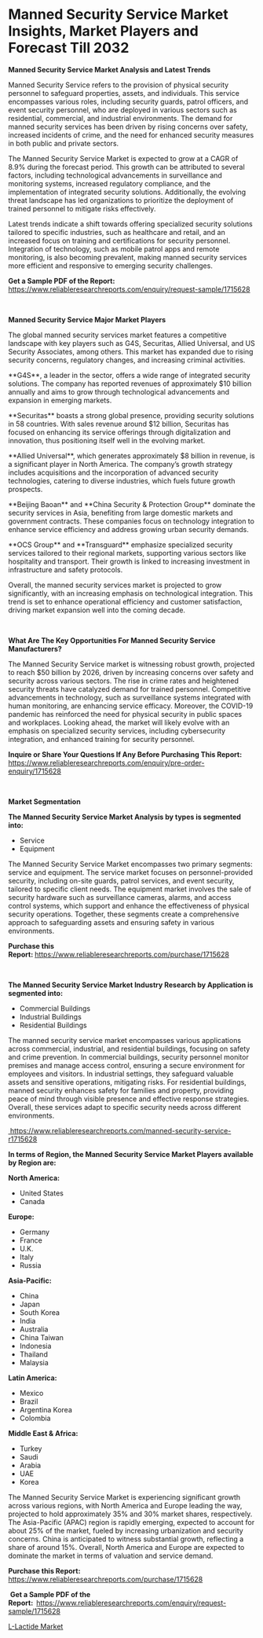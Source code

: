 <p><h1>Manned Security Service Market Insights, Market Players and Forecast Till 2032</h1></p><p><strong>Manned Security Service Market Analysis and Latest Trends</strong></p>
<p><p>Manned Security Service refers to the provision of physical security personnel to safeguard properties, assets, and individuals. This service encompasses various roles, including security guards, patrol officers, and event security personnel, who are deployed in various sectors such as residential, commercial, and industrial environments. The demand for manned security services has been driven by rising concerns over safety, increased incidents of crime, and the need for enhanced security measures in both public and private sectors.</p><p>The Manned Security Service Market is expected to grow at a CAGR of 8.9% during the forecast period. This growth can be attributed to several factors, including technological advancements in surveillance and monitoring systems, increased regulatory compliance, and the implementation of integrated security solutions. Additionally, the evolving threat landscape has led organizations to prioritize the deployment of trained personnel to mitigate risks effectively. </p><p>Latest trends indicate a shift towards offering specialized security solutions tailored to specific industries, such as healthcare and retail, and an increased focus on training and certifications for security personnel. Integration of technology, such as mobile patrol apps and remote monitoring, is also becoming prevalent, making manned security services more efficient and responsive to emerging security challenges.</p></p>
<p><strong>Get a Sample PDF of the Report:&nbsp;</strong> <a href="https://www.reliableresearchreports.com/enquiry/request-sample/1715628?utm_campaign=3110&utm_medium=2&utm_source=Github&utm_content=ia&utm_term=28032025&utm_id=manned-security-service">https://www.reliableresearchreports.com/enquiry/request-sample/1715628</a></p>
<p>&nbsp;</p>
<p><strong>Manned Security Service Major Market Players</strong></p>
<p><p>The global manned security services market features a competitive landscape with key players such as G4S, Securitas, Allied Universal, and US Security Associates, among others. This market has expanded due to rising security concerns, regulatory changes, and increasing criminal activities.</p><p>**G4S**, a leader in the sector, offers a wide range of integrated security solutions. The company has reported revenues of approximately $10 billion annually and aims to grow through technological advancements and expansion in emerging markets.</p><p>**Securitas** boasts a strong global presence, providing security solutions in 58 countries. With sales revenue around $12 billion, Securitas has focused on enhancing its service offerings through digitalization and innovation, thus positioning itself well in the evolving market.</p><p>**Allied Universal**, which generates approximately $8 billion in revenue, is a significant player in North America. The company’s growth strategy includes acquisitions and the incorporation of advanced security technologies, catering to diverse industries, which fuels future growth prospects.</p><p>**Beijing Baoan** and **China Security & Protection Group** dominate the security services in Asia, benefiting from large domestic markets and government contracts. These companies focus on technology integration to enhance service efficiency and address growing urban security demands.</p><p>**OCS Group** and **Transguard** emphasize specialized security services tailored to their regional markets, supporting various sectors like hospitality and transport. Their growth is linked to increasing investment in infrastructure and safety protocols.</p><p>Overall, the manned security services market is projected to grow significantly, with an increasing emphasis on technological integration. This trend is set to enhance operational efficiency and customer satisfaction, driving market expansion well into the coming decade.</p></p>
<p>&nbsp;</p>
<p><strong>What Are The Key Opportunities For Manned Security Service Manufacturers?</strong></p>
<p><p>The Manned Security Service market is witnessing robust growth, projected to reach $50 billion by 2026, driven by increasing concerns over safety and security across various sectors. The rise in crime rates and heightened security threats have catalyzed demand for trained personnel. Competitive advancements in technology, such as surveillance systems integrated with human monitoring, are enhancing service efficacy. Moreover, the COVID-19 pandemic has reinforced the need for physical security in public spaces and workplaces. Looking ahead, the market will likely evolve with an emphasis on specialized security services, including cybersecurity integration, and enhanced training for security personnel.</p></p>
<p><strong>Inquire or Share Your Questions If Any Before Purchasing This Report:</strong> <a href="https://www.reliableresearchreports.com/enquiry/pre-order-enquiry/1715628?utm_campaign=3110&utm_medium=2&utm_source=Github&utm_content=ia&utm_term=28032025&utm_id=manned-security-service">https://www.reliableresearchreports.com/enquiry/pre-order-enquiry/1715628</a></p>
<p>&nbsp;</p>
<p><strong>Market Segmentation</strong></p>
<p><strong>The Manned Security Service Market Analysis by types is segmented into:</strong></p>
<p><ul><li>Service</li><li>Equipment</li></ul></p>
<p><p>The Manned Security Service Market encompasses two primary segments: service and equipment. The service market focuses on personnel-provided security, including on-site guards, patrol services, and event security, tailored to specific client needs. The equipment market involves the sale of security hardware such as surveillance cameras, alarms, and access control systems, which support and enhance the effectiveness of physical security operations. Together, these segments create a comprehensive approach to safeguarding assets and ensuring safety in various environments.</p></p>
<p><strong>Purchase this Report:&nbsp;</strong><a href="https://www.reliableresearchreports.com/purchase/1715628?utm_campaign=3110&utm_medium=2&utm_source=Github&utm_content=ia&utm_term=28032025&utm_id=manned-security-service">https://www.reliableresearchreports.com/purchase/1715628</a></p>
<p>&nbsp;</p>
<p><strong>The Manned Security Service Market Industry Research by Application is segmented into:</strong></p>
<p><ul><li>Commercial Buildings</li><li>Industrial Buildings</li><li>Residential Buildings</li></ul></p>
<p><p>The manned security service market encompasses various applications across commercial, industrial, and residential buildings, focusing on safety and crime prevention. In commercial buildings, security personnel monitor premises and manage access control, ensuring a secure environment for employees and visitors. In industrial settings, they safeguard valuable assets and sensitive operations, mitigating risks. For residential buildings, manned security enhances safety for families and property, providing peace of mind through visible presence and effective response strategies. Overall, these services adapt to specific security needs across different environments.</p></p>
<p><a href="https://www.reliableresearchreports.com/manned-security-service-r1715628?utm_campaign=3110&utm_medium=2&utm_source=Github&utm_content=ia&utm_term=28032025&utm_id=manned-security-service">&nbsp;https://www.reliableresearchreports.com/manned-security-service-r1715628</a></p>
<p><strong>In terms of Region, the Manned Security Service Market Players available by Region are:</strong></p>
<p>
    <p> <strong> North America: </strong>
        <ul>
            <li>United States</li>
            <li>Canada</li>
        </ul>
        </p> 
    <p> <strong> Europe: </strong>
        <ul>
            <li>Germany</li>
            <li>France</li>
            <li>U.K.</li>
            <li>Italy</li>
            <li>Russia</li>
        </ul>
        </p> 
    <p> <strong> Asia-Pacific: </strong>
        <ul>
            <li>China</li>
            <li>Japan</li>
            <li>South Korea</li>
            <li>India</li>
            <li>Australia</li>
            <li>China Taiwan</li>
            <li>Indonesia</li>
            <li>Thailand</li>
            <li>Malaysia</li>
        </ul>
        </p> 
    <p> <strong> Latin America: </strong>
        <ul>
            <li>Mexico</li>
            <li>Brazil</li>
            <li>Argentina Korea</li>
            <li>Colombia</li>
        </ul>
        </p> 
    <p> <strong> Middle East & Africa: </strong>
        <ul>
            <li>Turkey</li>
            <li>Saudi</li>
            <li>Arabia</li>
            <li>UAE</li>
            <li>Korea</li>
        </ul>
    </p>
    </p>
<p><p>The Manned Security Service Market is experiencing significant growth across various regions, with North America and Europe leading the way, projected to hold approximately 35% and 30% market shares, respectively. The Asia-Pacific (APAC) region is rapidly emerging, expected to account for about 25% of the market, fueled by increasing urbanization and security concerns. China is anticipated to witness substantial growth, reflecting a share of around 15%. Overall, North America and Europe are expected to dominate the market in terms of valuation and service demand.</p></p>
<p><strong>Purchase this Report: </strong><a href="https://www.reliableresearchreports.com/purchase/1715628?utm_campaign=3110&utm_medium=2&utm_source=Github&utm_content=ia&utm_term=28032025&utm_id=manned-security-service">https://www.reliableresearchreports.com/purchase/1715628</a></p>
<p>&nbsp;<strong>Get a Sample PDF of the Report:&nbsp;&nbsp;</strong><a href="https://www.reliableresearchreports.com/enquiry/request-sample/1715628?utm_campaign=3110&utm_medium=2&utm_source=Github&utm_content=ia&utm_term=28032025&utm_id=manned-security-service">https://www.reliableresearchreports.com/enquiry/request-sample/1715628</a></p>
<p><strong></strong></p>
<p><p><a href="https://github.com/doljanzwald/Market-Research-Report-List-1/blob/main/l-lactide-market.md?utm_campaign=3110&utm_medium=2&utm_source=Github&utm_content=ia&utm_term=28032025&utm_id=manned-security-service">L-Lactide Market</a></p></p>